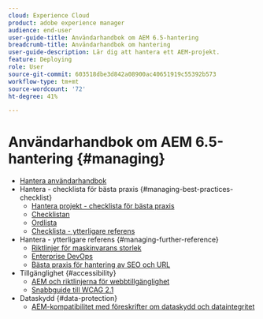 ```yaml
---
cloud: Experience Cloud
product: adobe experience manager
audience: end-user
user-guide-title: Användarhandbok om AEM 6.5-hantering
breadcrumb-title: Användarhandbok om hantering
user-guide-description: Lär dig att hantera ett AEM-projekt.
feature: Deploying
role: User
source-git-commit: 603518dbe3d842a08900ac40651919c55392b573
workflow-type: tm+mt
source-wordcount: '72'
ht-degree: 41%

---
```



# Användarhandbok om AEM 6.5-hantering {#managing}

+ [Hantera användarhandbok](home.md)
+ Hantera - checklista för bästa praxis {#managing-best-practices-checklist}
   + [Hantera projekt - checklista för bästa praxis](best-practices.md)
   + [Checklistan](best-practices-checklist.md)
   + [Ordlista](best-practices-glossary.md)
   + [Checklista - ytterligare referens](best-practices-further-reference.md)
+ Hantera - ytterligare referens {#managing-further-reference}
   + [Riktlinjer för maskinvarans storlek](hardware-sizing-guidelines.md)
   + [Enterprise DevOps](enterprise-devops.md)
   + [Bästa praxis för hantering av SEO och URL](seo-and-url-management.md)
+ Tillgänglighet {#accessibility}
   + [AEM och riktlinjerna för webbtillgänglighet](web-accessibility.md)
   + [Snabbguide till WCAG 2.1](qg-wcag.md)
+ Dataskydd {#data-protection}
   + [AEM-kompatibilitet med föreskrifter om dataskydd och dataintegritet](data-protection-and-privacy.md)
